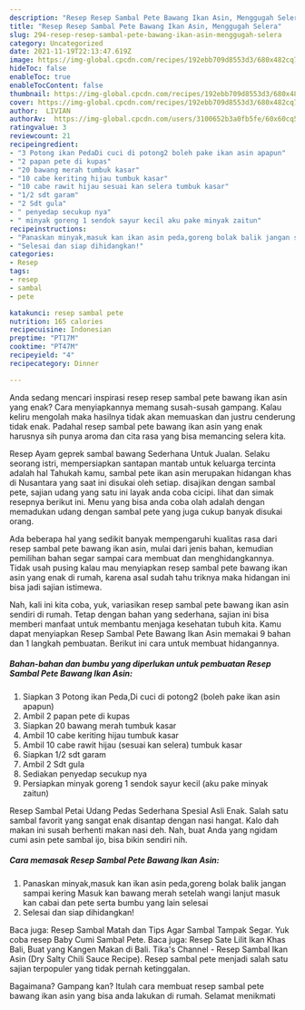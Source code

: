 ```yaml
---
description: "Resep Resep Sambal Pete Bawang Ikan Asin, Menggugah Selera"
title: "Resep Resep Sambal Pete Bawang Ikan Asin, Menggugah Selera"
slug: 294-resep-resep-sambal-pete-bawang-ikan-asin-menggugah-selera
category: Uncategorized
date: 2021-11-19T22:13:47.619Z
image: https://img-global.cpcdn.com/recipes/192ebb709d8553d3/680x482cq70/resep-sambal-pete-bawang-ikan-asin-foto-resep-utama.jpg
hideToc: false
enableToc: true
enableTocContent: false
thumbnail: https://img-global.cpcdn.com/recipes/192ebb709d8553d3/680x482cq70/resep-sambal-pete-bawang-ikan-asin-foto-resep-utama.jpg
cover: https://img-global.cpcdn.com/recipes/192ebb709d8553d3/680x482cq70/resep-sambal-pete-bawang-ikan-asin-foto-resep-utama.jpg
author:  LIVIAN
authorAv:  https://img-global.cpcdn.com/users/3100652b3a0fb5fe/60x60cq50/avatar.jpg
ratingvalue: 3
reviewcount: 21
recipeingredient:
- "3 Potong ikan PedaDi cuci di potong2 boleh pake ikan asin apapun"
- "2 papan pete di kupas"
- "20 bawang merah tumbuk kasar"
- "10 cabe keriting hijau tumbuk kasar"
- "10 cabe rawit hijau sesuai kan selera tumbuk kasar"
- "1/2 sdt garam"
- "2 Sdt gula"
- " penyedap secukup nya"
- " minyak goreng 1 sendok sayur kecil aku pake minyak zaitun"
recipeinstructions:
- "Panaskan minyak,masuk kan ikan asin peda,goreng bolak balik jangan sampai kering   Masuk kan bawang merah setelah wangi lanjut masuk kan cabai dan pete serta bumbu yang lain selesai"
- "Selesai dan siap dihidangkan!"
categories:
- Resep
tags:
- resep
- sambal
- pete

katakunci: resep sambal pete 
nutrition: 165 calories
recipecuisine: Indonesian
preptime: "PT17M"
cooktime: "PT47M"
recipeyield: "4"
recipecategory: Dinner

---
```



Anda sedang mencari inspirasi resep resep sambal pete bawang ikan asin yang enak? Cara menyiapkannya memang susah-susah gampang. Kalau keliru mengolah maka hasilnya tidak akan memuaskan dan justru cenderung tidak enak. Padahal resep sambal pete bawang ikan asin yang enak harusnya sih punya aroma dan cita rasa yang bisa memancing selera kita.


Resep Ayam geprek sambal bawang Sederhana Untuk Jualan. Selaku seorang istri, mempersiapkan santapan mantab untuk keluarga tercinta adalah hal Tahukah kamu, sambal pete ikan asin merupakan hidangan khas di Nusantara yang saat ini disukai oleh setiap. disajikan dengan sambal pete, sajian udang yang satu ini layak anda coba cicipi. lihat dan simak resepnya berikut ini. Menu yang bisa anda coba olah adalah dengan memadukan udang dengan sambal pete yang juga cukup banyak disukai orang.

Ada beberapa hal yang sedikit banyak mempengaruhi kualitas rasa dari resep sambal pete bawang ikan asin, mulai dari jenis bahan, kemudian pemilihan bahan segar sampai cara membuat dan menghidangkannya. Tidak usah pusing kalau mau menyiapkan resep sambal pete bawang ikan asin yang enak di rumah, karena asal sudah tahu triknya maka hidangan ini bisa jadi sajian istimewa.


Nah, kali ini kita coba, yuk, variasikan resep sambal pete bawang ikan asin sendiri di rumah. Tetap dengan bahan yang sederhana, sajian ini bisa memberi manfaat untuk membantu menjaga kesehatan tubuh kita. Kamu dapat menyiapkan Resep Sambal Pete Bawang Ikan Asin memakai 9 bahan dan 1 langkah pembuatan. Berikut ini cara untuk membuat hidangannya.

<!--inarticleads1-->

##### Bahan-bahan dan bumbu yang diperlukan untuk pembuatan Resep Sambal Pete Bawang Ikan Asin:

1. Siapkan 3 Potong ikan Peda,Di cuci di potong2 (boleh pake ikan asin apapun)
1. Ambil 2 papan pete di kupas
1. Siapkan 20 bawang merah tumbuk kasar
1. Ambil 10 cabe keriting hijau tumbuk kasar
1. Ambil 10 cabe rawit hijau (sesuai kan selera) tumbuk kasar
1. Siapkan 1/2 sdt garam
1. Ambil 2 Sdt gula
1. Sediakan  penyedap secukup nya
1. Persiapkan  minyak goreng 1 sendok sayur kecil (aku pake minyak zaitun)


Resep Sambal Petai Udang Pedas Sederhana Spesial Asli Enak. Salah satu sambal favorit yang sangat enak disantap dengan nasi hangat. Kalo dah makan ini susah berhenti makan nasi deh. Nah, buat Anda yang ngidam cumi asin pete sambal ijo, bisa bikin sendiri nih. 

<!--inarticleads2-->

##### Cara memasak Resep Sambal Pete Bawang Ikan Asin:

1. Panaskan minyak,masuk kan ikan asin peda,goreng bolak balik jangan sampai kering   Masuk kan bawang merah setelah wangi lanjut masuk kan cabai dan pete serta bumbu yang lain selesai
1. Selesai dan siap dihidangkan!

Baca juga: Resep Sambal Matah dan Tips Agar Sambal Tampak Segar. Yuk coba resep Baby Cumi Sambal Pete. Baca juga: Resep Sate Lilit Ikan Khas Bali, Buat yang Kangen Makan di Bali. Tika&#39;s Channel - Resep Sambal Ikan Asin (Dry Salty Chili Sauce Recipe). Resep sambal pete menjadi salah satu sajian terpopuler yang tidak pernah ketinggalan. 

Bagaimana? Gampang kan? Itulah cara membuat resep sambal pete bawang ikan asin yang bisa anda lakukan di rumah. Selamat menikmati
